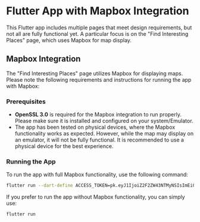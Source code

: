 # Flutter App with Mapbox Integration

This Flutter app includes multiple pages that meet design requirements, but not all are fully functional yet. A particular focus is on the "Find Interesting Places" page, which uses Mapbox for map display. 
## Mapbox Integration

The "Find Interesting Places" page utilizes Mapbox for displaying maps. Please note the following requirements and instructions for running the app with Mapbox:

### Prerequisites

- **OpenSSL 3.0** is required for the Mapbox integration to run properly. Please make sure it is installed and configured on your system/Emulator.
- The app has been tested on physical devices, where the Mapbox functionality works as expected. However, while the map may display on an emulator, it will not be fully functional. It is recommended to use a physical device for the best experience.

### Running the App

To run the app with full Mapbox functionality, use the following command:

```bash
flutter run --dart-define ACCESS_TOKEN=pk.eyJ1IjoiZ2F2ZW43NTMyNSIsImEiOiJjbTFwazhvZzQwNTVnMmpxMmJyZXNxbzRoIn0.kMJYwhonFStyMkVGKBwprgcls
```

If you prefer to run the app without Mapbox functionality, you can simply use:
```bash
flutter run
